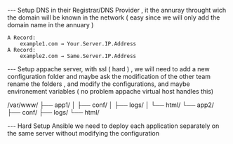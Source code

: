 --- Setup DNS in their  Registrar/DNS Provider , it the annuray throught wich the domain will be known in the network
     ( easy since we will only add the domain name in the annuary )
	
	A Record:
        example1.com → Your.Server.IP.Address
    A Record:
        example2.com → Same.Server.IP.Address 

--- Setup appache server, with ssl ( hard ) , we will need to add a new configuration folder and maybe ask the modification of the 
    other team  rename the folders , and modify the configurations, and maybe environement variables ( no problem appache virtual host handles this) 
    
/var/www/
├── app1/
│   ├── conf/
│   ├── logs/
│   └── html/
└── app2/
    ├── conf/
    ├── logs/
    └── html/
      



--- Hard Setup Ansible we need to deploy each application separately on the same server without modifying the configuration 
 

